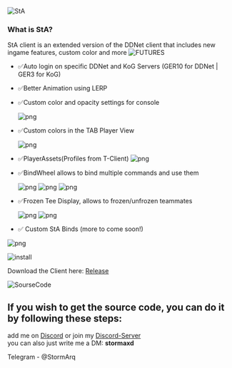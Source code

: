 
![StA](https://cdn.discordapp.com/attachments/1141459005395435692/1182843102864613446/gui_logo.png?ex=65862b7b&is=6573b67b&hm=dc7a2bd1b5b33cc503dbcbfff79c30fd5e36416eef959131be912637e712b0f2&)

### What is StA?

StA client is an extended version of the DDNet client that includes new ingame features, custom color and more
![FUTURES](https://cdn.discordapp.com/attachments/1056897504211370004/1182862820619059280/FEATURES.png?ex=65863dd8&is=6573c8d8&hm=c4c6dcb8fdde981a0c0f8d1cb7f04b47f64535a167f1f885371321bfe4712020&)

- ✅Auto login on specific DDNet and KoG Servers (GER10 for DDNet | GER3 for KoG)
- ✅Better Animation using LERP
- ✅Custom color and opacity settings for console

  ![png](https://i.imgur.com/QAPSvSr.png)

- ✅Custom colors in the TAB Player View

  ![png](https://i.imgur.com/A9wGGtb.png)
- ✅PlayerAssets(Profiles from T-Client)
  ![png](https://i.imgur.com/agtBLGU.jpeg)
- ✅BindWheel allows to bind multiple commands and use them

  ![png](https://i.imgur.com/VZ0htwS.png)
  ![png](https://i.imgur.com/yUMwSMe.png)
  ![png](https://i.imgur.com/WP5ksYI.png)

- ✅Frozen Tee Display, allows to frozen/unfrozen teammates

  ![png](https://i.imgur.com/Ml3TyBZ.png)
  ![png](https://i.imgur.com/FoVW4Ho.png)

- ✅ Custom StA Binds (more to come soon!)

 ![png](https://i.imgur.com/w0dnoJQ.png)

![install](https://cdn.discordapp.com/attachments/1056897504211370004/1182862820161892403/INSTALL.png?ex=65863dd8&is=6573c8d8&hm=584ca3907f28a8c792267748108e4c8fcd78c530b4c3a9aa80b993c37c30aa73&)

Download the Client here: [Release](https://github.com/StormAxs/StA-Extended-DDNet-Client/releases)

![SourseCode](https://cdn.discordapp.com/attachments/1056897504211370004/1182861395306479766/SC.png?ex=65863c85&is=6573c785&hm=de8d52675f98e4be84eb1784734f8f950bbecea0acc63649b585a2be1c7c0b16&)
## If you wish to get the source code, you can do it by following these steps:
add me on [Discord](https://discordapp.com/users/479926515908214795) or join my [Discord-Server](https://discord.gg/MratBSWsMP) <br />
you can also just write me a DM: **stormaxd**

Telegram - @StormArq
